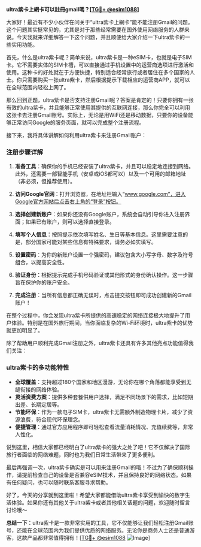 **ultra紫卡上網卡可以註冊gmail嗎？[[TG💪+ @esim1088](https://t.me/s/esim1088)]**

大家好！最近有不少小伙伴在问关于“ultra紫卡上網卡”能不能注册Gmail的问题。这个问题其实挺常见的，尤其是对于那些经常需要在国外使用网络服务的人群来说。今天我就来详细解答一下这个问题，并且顺便给大家介绍一下ultra紫卡的一些实用功能。

首先，什么是ultra紫卡呢？简单来说，ultra紫卡是一种eSIM卡，也就是电子SIM卡。它不需要实体的SIM卡槽，可以直接通过手机设置中的运营商选项进行激活和使用。这种卡的好处就在于方便快捷，特别适合经常旅行或者居住在多个国家的人士。你只需要购买一张ultra紫卡，然后根据提示下载相应的运营商APP，就可以在全球范围内轻松上网了。

那么回到正题，ultra紫卡是否支持注册Gmail呢？答案是肯定的！只要你拥有一张有效的ultra紫卡，并且能够正常使用其提供的互联网连接，那么你完全可以利用这张卡去注册Gmail账号。实际上，无论是用WiFi还是移动数据，只要你的设备能够正常访问Google的服务页面，就可以完成整个注册流程。

接下来，我将具体讲解如何利用ultra紫卡来注册Gmail账户：

### 注册步骤详解

1. **准备工具**：确保你的手机已经安装了ultra紫卡，并且可以稳定地连接到网络。此外，还需要一部智能手机（安卓或iOS都可以）以及一个可用的邮箱地址（非必须，但推荐使用）。

2. **访问Google官网**：打开浏览器，在地址栏输入“www.google.com”，进入Google官方网站后点击右上角的“登录”按钮。

3. **选择创建新账户**：如果你还没有Google账户，系统会自动引导你进入注册界面；如果已有账户，则可以选择直接登录。

4. **填写个人信息**：按照提示依次填写姓名、生日等基本信息。这里需要注意的是，部分国家可能对某些信息有特殊要求，请务必如实填写。

5. **设置密码**：为你的新账户设置一个强密码，建议包含大小写字母、数字及符号组合，以提高安全性。

6. **验证身份**：根据提示完成手机号码验证或其他形式的身份确认操作。这一步骤旨在保护你的账户安全。

7. **完成注册**：当所有信息都正确无误时，点击提交按钮即可成功创建新的Gmail账户！

在整个过程中，你会发现ultra紫卡所提供的高速稳定的网络连接极大地提升了用户体验。特别是在国外旅行期间，当你面临复杂的Wi-Fi环境时，ultra紫卡的优势就更加明显了。

除了帮助用户顺利完成Gmail注册之外，ultra紫卡还具有许多其他亮点功能值得我们关注：

### ultra紫卡的多功能特性

- **全球覆盖**：支持超过180个国家和地区漫游，无论你在哪个角落都能享受到无缝衔接的网络体验。
- **灵活资费方案**：提供多种套餐供用户选择，满足不同场景下的需求，比如短期出差、长期定居等。
- **节能环保**：作为一款电子SIM卡，ultra紫卡无需额外制造物理卡片，减少了资源浪费，符合现代环保理念。
- **便捷管理**：通过官方应用程序即可轻松查看流量消耗情况、充值续费等，非常人性化。

说到这里，相信大家都已经明白了ultra紫卡的强大之处了吧！它不仅解决了国际旅行者面临的网络难题，同时也为我们日常生活带来了更多便利。

最后再强调一次，ultra紫卡确实是可以用来注册Gmail的哦！不过为了确保顺利操作，请提前检查自己的设备是否兼容eSIM技术，并且保持良好的网络状态。如果有任何疑问，也可以随时联系客服寻求帮助。

好了，今天的分享就到这里啦！希望大家都能借助ultra紫卡享受到愉快的数字生活体验。如果你还有其他关于ultra紫卡或者其他相关话题的问题，欢迎随时留言讨论哦～

**总结一下**：ultra紫卡是一款非常实用的工具，它不仅能够让我们轻松注册Gmail账号，还能在全球范围内为我们提供优质的网络服务。无论你是商务人士还是普通游客，这款产品都非常值得拥有！[[TG💪+ @esim1088](https://t.me/s/esim1088) ![Image](https://i.postimg.cc/4NQfJmqS/Snipaste-2025-05-13-00-14-12.png)]